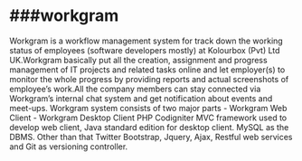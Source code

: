 ###workgram
========

Workgram is a workflow management system for track down the working status of employees (software developers mostly) at Kolourbox (Pvt) Ltd UK.Workgram basically put all the creation, assignment and progress management of IT projects and related tasks online and let employer(s) to monitor the whole progress by providing reports and actual screenshots of employee’s work.All the company members can stay connected via Workgram’s internal chat system and get notification about events and meet-ups.
Workgram system consists of two major parts
	- Workgram Web Client
	- Workgram Desktop Client
PHP Codigniter MVC framework used to develop web client, Java standard edition for desktop client. MySQL as the DBMS. Other than that Twitter Bootstrap, Jquery, Ajax, Restful web services and Git as versioning controller.



